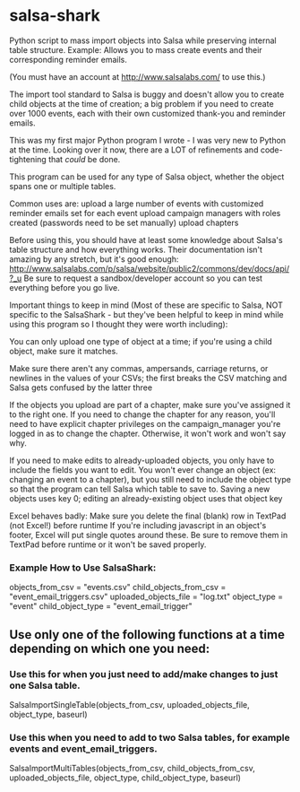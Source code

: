 salsa-shark
===========

Python script to mass import objects into Salsa while preserving internal table structure.  Example: Allows you to mass create events and their corresponding reminder emails.

(You must have an account at http://www.salsalabs.com/ to use this.)

The import tool standard to Salsa is buggy and doesn't allow you to create child objects at the time of creation; a big problem if you need to create over 1000 events, each with their own customized thank-you and reminder emails.

This was my first major Python program I wrote - I was very new to Python at the time.  Looking over it now, there are a LOT of refinements and code-tightening that *could* be done.

This program can be used for any type of Salsa object, whether the object spans one or multiple tables.

Common uses are:  upload a large number of events with customized reminder emails set for each event
                  upload campaign managers with roles created (passwords need to be set manually)
                  upload chapters

Before using this, you should have at least some knowledge about Salsa's table structure and how everything works.
Their documentation isn't amazing by any stretch, but it's good enough: http://www.salsalabs.com/p/salsa/website/public2/commons/dev/docs/api/?_u
Be sure to request a sandbox/developer account so you can test everything before you go live.

Important things to keep in mind (Most of these are specific to Salsa, NOT specific to the SalsaShark - but they've been helpful to keep in mind while using this program so I thought they were worth including):

You can only upload one type of object at a time; if you're using a child object, make sure it matches.

Make sure there aren't any commas, ampersands, carriage returns, or newlines in the values of your CSVs; the first breaks the CSV matching and Salsa gets confused by the latter three

If the objects you upload are part of a chapter, make sure you've assigned it to the right one.
If you need to change the chapter for any reason, you'll need to have explicit chapter privileges on the campaign_manager you're logged in as to change the chapter.  Otherwise, it won't work and won't say why.

If you need to make edits to already-uploaded objects, you only have to include the fields you want to edit.
You won't ever change an object (ex: changing an event to a chapter), but you still need to include the object type so that the program can tell Salsa which table to save to.
Saving a new objects uses key 0; editing an already-existing object uses that object key

Excel behaves badly:
Make sure you delete the final (blank) row in TextPad (not Excel!) before runtime
If you're including javascript in an object's footer, Excel will put single quotes around these.  Be sure to remove them in TextPad before runtime or it won't be saved properly. 

### Example How to Use SalsaShark:

objects_from_csv = "events.csv"
child_objects_from_csv = "event_email_triggers.csv"
uploaded_objects_file = "log.txt"
object_type = "event"
child_object_type = "event_email_trigger"

## Use only one of the following functions at a time depending on which one you need: 

### Use this for when you just need to add/make changes to just one Salsa table.
SalsaImportSingleTable(objects_from_csv, uploaded_objects_file, object_type, baseurl)

### Use this when you need to add to two Salsa tables, for example events and event_email_triggers.
SalsaImportMultiTables(objects_from_csv, child_objects_from_csv, uploaded_objects_file, object_type, child_object_type, baseurl)
